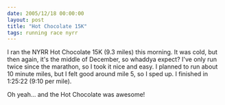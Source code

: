 ```yaml
---
date: 2005/12/18 00:00:00
layout: post
title: "Hot Chocolate 15K"
tags: running race nyrr
---
```


I ran the NYRR Hot Chocolate 15K (9.3 miles) this morning. It was cold, but then again, it's the middle of December, so whaddya expect? I've only run twice since the marathon, so I took it nice and easy. I planned to run about 10 minute miles, but I felt good around mile 5, so I sped up. I finished in 1:25:22 (9:10 per mile).

Oh yeah... and the Hot Chocolate was awesome!
